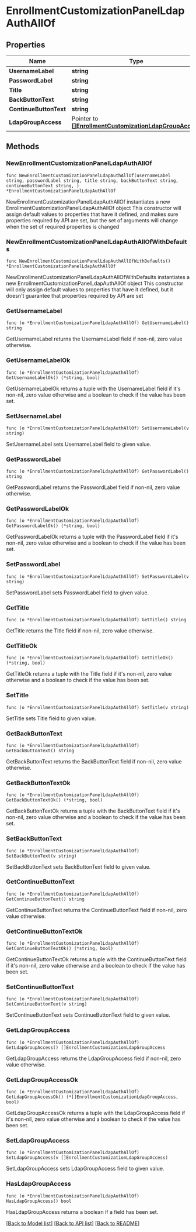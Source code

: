 # EnrollmentCustomizationPanelLdapAuthAllOf

## Properties

Name | Type | Description | Notes
------------ | ------------- | ------------- | -------------
**UsernameLabel** | **string** |  | 
**PasswordLabel** | **string** |  | 
**Title** | **string** |  | 
**BackButtonText** | **string** |  | 
**ContinueButtonText** | **string** |  | 
**LdapGroupAccess** | Pointer to [**[]EnrollmentCustomizationLdapGroupAccess**](EnrollmentCustomizationLdapGroupAccess.md) |  | [optional] 

## Methods

### NewEnrollmentCustomizationPanelLdapAuthAllOf

`func NewEnrollmentCustomizationPanelLdapAuthAllOf(usernameLabel string, passwordLabel string, title string, backButtonText string, continueButtonText string, ) *EnrollmentCustomizationPanelLdapAuthAllOf`

NewEnrollmentCustomizationPanelLdapAuthAllOf instantiates a new EnrollmentCustomizationPanelLdapAuthAllOf object
This constructor will assign default values to properties that have it defined,
and makes sure properties required by API are set, but the set of arguments
will change when the set of required properties is changed

### NewEnrollmentCustomizationPanelLdapAuthAllOfWithDefaults

`func NewEnrollmentCustomizationPanelLdapAuthAllOfWithDefaults() *EnrollmentCustomizationPanelLdapAuthAllOf`

NewEnrollmentCustomizationPanelLdapAuthAllOfWithDefaults instantiates a new EnrollmentCustomizationPanelLdapAuthAllOf object
This constructor will only assign default values to properties that have it defined,
but it doesn't guarantee that properties required by API are set

### GetUsernameLabel

`func (o *EnrollmentCustomizationPanelLdapAuthAllOf) GetUsernameLabel() string`

GetUsernameLabel returns the UsernameLabel field if non-nil, zero value otherwise.

### GetUsernameLabelOk

`func (o *EnrollmentCustomizationPanelLdapAuthAllOf) GetUsernameLabelOk() (*string, bool)`

GetUsernameLabelOk returns a tuple with the UsernameLabel field if it's non-nil, zero value otherwise
and a boolean to check if the value has been set.

### SetUsernameLabel

`func (o *EnrollmentCustomizationPanelLdapAuthAllOf) SetUsernameLabel(v string)`

SetUsernameLabel sets UsernameLabel field to given value.


### GetPasswordLabel

`func (o *EnrollmentCustomizationPanelLdapAuthAllOf) GetPasswordLabel() string`

GetPasswordLabel returns the PasswordLabel field if non-nil, zero value otherwise.

### GetPasswordLabelOk

`func (o *EnrollmentCustomizationPanelLdapAuthAllOf) GetPasswordLabelOk() (*string, bool)`

GetPasswordLabelOk returns a tuple with the PasswordLabel field if it's non-nil, zero value otherwise
and a boolean to check if the value has been set.

### SetPasswordLabel

`func (o *EnrollmentCustomizationPanelLdapAuthAllOf) SetPasswordLabel(v string)`

SetPasswordLabel sets PasswordLabel field to given value.


### GetTitle

`func (o *EnrollmentCustomizationPanelLdapAuthAllOf) GetTitle() string`

GetTitle returns the Title field if non-nil, zero value otherwise.

### GetTitleOk

`func (o *EnrollmentCustomizationPanelLdapAuthAllOf) GetTitleOk() (*string, bool)`

GetTitleOk returns a tuple with the Title field if it's non-nil, zero value otherwise
and a boolean to check if the value has been set.

### SetTitle

`func (o *EnrollmentCustomizationPanelLdapAuthAllOf) SetTitle(v string)`

SetTitle sets Title field to given value.


### GetBackButtonText

`func (o *EnrollmentCustomizationPanelLdapAuthAllOf) GetBackButtonText() string`

GetBackButtonText returns the BackButtonText field if non-nil, zero value otherwise.

### GetBackButtonTextOk

`func (o *EnrollmentCustomizationPanelLdapAuthAllOf) GetBackButtonTextOk() (*string, bool)`

GetBackButtonTextOk returns a tuple with the BackButtonText field if it's non-nil, zero value otherwise
and a boolean to check if the value has been set.

### SetBackButtonText

`func (o *EnrollmentCustomizationPanelLdapAuthAllOf) SetBackButtonText(v string)`

SetBackButtonText sets BackButtonText field to given value.


### GetContinueButtonText

`func (o *EnrollmentCustomizationPanelLdapAuthAllOf) GetContinueButtonText() string`

GetContinueButtonText returns the ContinueButtonText field if non-nil, zero value otherwise.

### GetContinueButtonTextOk

`func (o *EnrollmentCustomizationPanelLdapAuthAllOf) GetContinueButtonTextOk() (*string, bool)`

GetContinueButtonTextOk returns a tuple with the ContinueButtonText field if it's non-nil, zero value otherwise
and a boolean to check if the value has been set.

### SetContinueButtonText

`func (o *EnrollmentCustomizationPanelLdapAuthAllOf) SetContinueButtonText(v string)`

SetContinueButtonText sets ContinueButtonText field to given value.


### GetLdapGroupAccess

`func (o *EnrollmentCustomizationPanelLdapAuthAllOf) GetLdapGroupAccess() []EnrollmentCustomizationLdapGroupAccess`

GetLdapGroupAccess returns the LdapGroupAccess field if non-nil, zero value otherwise.

### GetLdapGroupAccessOk

`func (o *EnrollmentCustomizationPanelLdapAuthAllOf) GetLdapGroupAccessOk() (*[]EnrollmentCustomizationLdapGroupAccess, bool)`

GetLdapGroupAccessOk returns a tuple with the LdapGroupAccess field if it's non-nil, zero value otherwise
and a boolean to check if the value has been set.

### SetLdapGroupAccess

`func (o *EnrollmentCustomizationPanelLdapAuthAllOf) SetLdapGroupAccess(v []EnrollmentCustomizationLdapGroupAccess)`

SetLdapGroupAccess sets LdapGroupAccess field to given value.

### HasLdapGroupAccess

`func (o *EnrollmentCustomizationPanelLdapAuthAllOf) HasLdapGroupAccess() bool`

HasLdapGroupAccess returns a boolean if a field has been set.


[[Back to Model list]](../README.md#documentation-for-models) [[Back to API list]](../README.md#documentation-for-api-endpoints) [[Back to README]](../README.md)


